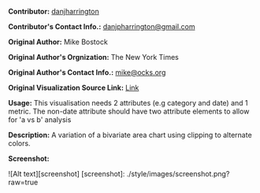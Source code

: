 **Contributor:** <a href = "http://bl.ocks.org/danharr" target = "_blank">danjharrington</a>

**Contributor's Contact Info.:** <danjpharrington@gmail.com>

**Original Author:** Mike Bostock

**Original Author's Orgnization:** The New York Times

**Original Author's Contact Info.:** <mike@ocks.org>

**Original Visualization Source Link:** <a href = "http://bl.ocks.org/mbostock/3894205" target = "_blank">Link</a>

**Usage:** This visualisation needs 2 attributes (e.g category and date) and 1 metric.  The non-date attribute should have two attribute elements to allow for 'a vs b' analysis

**Description:** A variation of a bivariate area chart using clipping to alternate colors.

**Screenshot:**

![Alt text][screenshot]
[screenshot]: ./style/images/screenshot.png?raw=true




